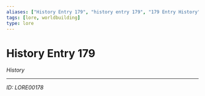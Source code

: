 ```yaml
---
aliases: ["History Entry 179", "history entry 179", "179 Entry History"]
tags: [lore, worldbuilding]
type: lore
---
```


# History Entry 179

*History*

---
*ID: LORE00178*